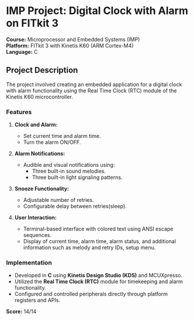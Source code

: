 # IMP Project: Digital Clock with Alarm on FITkit 3

**Course:** Microprocessor and Embedded Systems (IMP)  
**Platform:** FITkit 3 with Kinetis K60 (ARM Cortex-M4)  
**Language:** C  

## Project Description
The project involved creating an embedded application for a digital clock with alarm functionality using the Real Time Clock (RTC) module of the Kinetis K60 microcontroller.

### Features
1. **Clock and Alarm:**
   - Set current time and alarm time.
   - Turn the alarm ON/OFF.

2. **Alarm Notifications:**
   - Audible and visual notifications using:
     - Three built-in sound melodies.
     - Three built-in light signaling patterns.

3. **Snooze Functionality:**
   - Adjustable number of retries.
   - Configurable delay between retries(sleep).

4. **User Interaction:**
   - Terminal-based interface with colored text using ANSI escape sequences.
   - Display of current time, alarm time, alarm status, and additional information such as melody and retry IDs, setup menu.

### Implementation
- Developed in **C** using **Kinetis Design Studio (KDS)** and MCUXpresso.
- Utilized the **Real Time Clock (RTC)** module for timekeeping and alarm functionality.
- Configured and controlled peripherals directly through platform registers and APIs.

**Score:** 14/14  